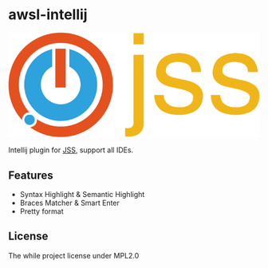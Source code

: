 # awsl-intellij

<p align="center"><img src="https://raw.githubusercontent.com/oovm/LogoDesign/main/logos/jss/1x/title.png"/></p>

<!-- Plugin description -->

Intellij plugin for [JSS](https://github.com/voml/jss), support all IDEs.

## Features
- Syntax Highlight & Semantic Highlight
- Braces Matcher & Smart Enter
- Pretty format

## License

The while project license under MPL2.0

<!-- Plugin description end -->
